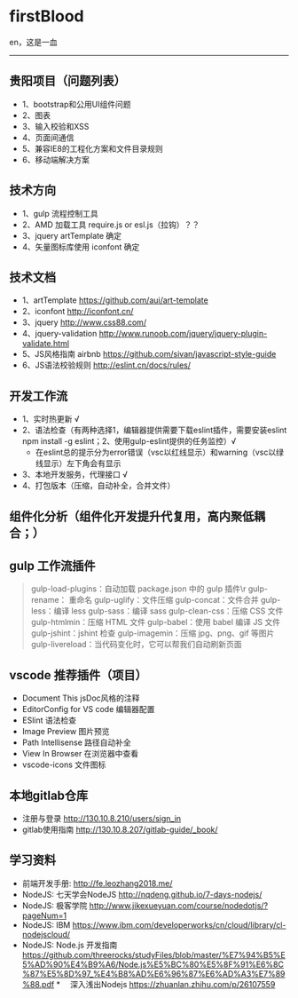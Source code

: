 # firstBlood
en，这是一血

-----
## 贵阳项目（问题列表）
*	1、bootstrap和公用UI组件问题
*	2、图表
*	3、输入校验和XSS
*	4、页面间通信
*	5、兼容IE8的工程化方案和文件目录规则
*	6、移动端解决方案

## 技术方向
*   1、gulp 流程控制工具
*   2、AMD 加载工具 require.js or esl.js（拉钩）？？
*   3、jquery artTemplate 确定
*   4、矢量图标库使用 iconfont 确定

## 技术文档
*   1、artTemplate https://github.com/aui/art-template
*   2、iconfont http://iconfont.cn/
*   3、jquery  http://www.css88.com/
*   4、jquery-validation http://www.runoob.com/jquery/jquery-plugin-validate.html
*   5、JS风格指南 airbnb https://github.com/sivan/javascript-style-guide
*   6、JS语法校验规则 http://eslint.cn/docs/rules/

## 开发工作流
*   1、实时热更新 √
*   2、语法检查（有两种选择1，编辑器提供需要下载eslint插件，需要安装eslint npm install -g eslint；2、使用gulp-eslint提供的任务监控）√
	*	在eslint总的提示分为error错误（vsc以红线显示）和warning（vsc以绿线显示）左下角会有显示
*   3、本地开发服务，代理接口 √
*   4、打包版本（压缩，自动补全，合并文件）

## 组件化分析（组件化开发提升代复用，高内聚低耦合；）
## gulp 工作流插件
> gulp-load-plugins：自动加载 package.json 中的 gulp 插件\r
> gulp-rename： 重命名
> gulp-uglify：文件压缩
> gulp-concat：文件合并
> gulp-less：编译 less
> gulp-sass：编译 sass
> gulp-clean-css：压缩 CSS 文件
> gulp-htmlmin：压缩 HTML 文件
> gulp-babel：使用 babel 编译 JS 文件
> gulp-jshint：jshint 检查
> gulp-imagemin：压缩 jpg、png、gif 等图片
> gulp-livereload：当代码变化时，它可以帮我们自动刷新页面

## vscode 推荐插件（项目）
* 	Document This  jsDoc风格的注释
*	EditorConfig for VS code 编辑器配置
* 	ESlint 	语法检查
*	Image Preview 图片预览
* 	Path Intellisense 路径自动补全
*	View In Browser 	在浏览器中查看
*	vscode-icons	文件图标

## 本地gitlab仓库
*	注册与登录 http://130.10.8.210/users/sign_in
* 	gitlab使用指南 http://130.10.8.207/gitlab-guide/_book/

## 学习资料
*	前端开发手册: http://fe.leozhang2018.me/
* 	NodeJS: 七天学会NodeJS http://nqdeng.github.io/7-days-nodejs/
* 	NodeJS:	极客学院	http://www.jikexueyuan.com/course/nodedotjs/?pageNum=1
*	NodeJS:	IBM 	https://www.ibm.com/developerworks/cn/cloud/library/cl-nodejscloud/
*  	NodeJS: Node.js  开发指南 https://github.com/threerocks/studyFiles/blob/master/%E7%94%B5%E5%AD%90%E4%B9%A6/Node.js%E5%BC%80%E5%8F%91%E6%8C%87%E5%8D%97_%E4%B8%AD%E6%96%87%E6%AD%A3%E7%89%88.pdf
*　 深入浅出Nodejs 	 https://zhuanlan.zhihu.com/p/26107559

